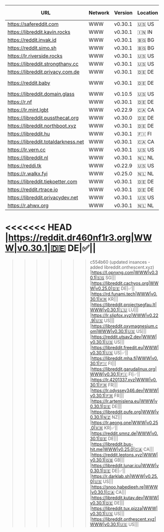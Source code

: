 |URL|Network|Version|Location|Behind Cloudflare?|Comment|
|-|-|-|-|-|-|
|https://safereddit.com|WWW|v0.30.1|🇺🇸 US||SFW only|
|https://libreddit.kavin.rocks|WWW|v0.30.1|🇮🇳 IN|||
|https://reddit.invak.id|WWW|v0.30.1|🇧🇬 BG|||
|https://reddit.simo.sh|WWW|v0.30.1|🇧🇬 BG|||
|https://lr.riverside.rocks|WWW|v0.30.1|🇺🇸 US|||
|https://libreddit.strongthany.cc|WWW|v0.30.1|🇺🇸 US|||
|https://libreddit.privacy.com.de|WWW|v0.30.1|🇩🇪 DE|||
|https://reddit.baby|WWW|v0.30.1|🇩🇪 DE||mirror of libreddit.privacy.com.de|
|https://libreddit.domain.glass|WWW|v0.10.5|🇺🇸 US|✅||
|https://r.nf|WWW|v0.30.1|🇩🇪 DE|✅||
|https://lr.mint.lgbt|WWW|v0.22.9|🇨🇦 CA|||
|https://libreddit.pussthecat.org|WWW|v0.30.0|🇩🇪 DE|||
|https://libreddit.northboot.xyz|WWW|v0.30.1|🇩🇪 DE|||
|https://libreddit.hu|WWW|v0.30.1|🇫🇮 FI|✅||
|https://libreddit.totaldarkness.net|WWW|v0.30.1|🇨🇦 CA|||
|https://lr.vern.cc|WWW|v0.30.1|🇺🇸 US|||
|https://libreddit.nl|WWW|v0.30.1|🇳🇱 NL|||
|https://reddi.tk|WWW|v0.22.9|🇺🇸 US|✅||
|https://r.walkx.fyi|WWW|v0.25.0|🇳🇱 NL|✅||
|https://libreddit.tiekoetter.com|WWW|v0.30.1|🇩🇪 DE|||
|https://reddit.rtrace.io|WWW|v0.30.1|🇩🇪 DE|||
|https://libreddit.privacydev.net|WWW|v0.30.1|🇺🇸 US|||
|https://r.ahwx.org|WWW|v0.30.1|🇳🇱 NL|✅||
<<<<<<< HEAD
|https://reddit.dr460nf1r3.org|WWW|v0.30.1|🇩🇪 DE|✅||
=======
>>>>>>> c554b60 (updated insances - added libreddit.onthescent.xyz)
|https://l.opnxng.com|WWW|v0.30.1|🇸🇬 SG|||
|https://libreddit.cachyos.org|WWW|v0.25.0|🇩🇪 DE|✅||
|https://rd.funami.tech|WWW|v0.30.1|🇰🇷 KR|||
|https://libreddit.projectsegfau.lt|WWW|v0.30.1|🇱🇺 LU|||
|https://lr.slipfox.xyz|WWW|v0.22.9|🇺🇸 US|||
|https://libreddit.oxymagnesium.com|WWW|v0.30.1|🇺🇸 US|||
|https://reddit.utsav2.dev|WWW|v0.30.1|🇺🇸 US|||
|https://libreddit.freedit.eu|WWW|v0.30.1|🇺🇸 US|✅||
|https://libreddit.mha.fi|WWW|v0.30.1|🇫🇮 FI|||
|https://libreddit.garudalinux.org|WWW|v0.30.1|🇫🇮 FI|✅||
|https://lr.4201337.xyz|WWW|v0.30.1|🇫🇷 FR|||
|https://lr.odyssey346.dev|WWW|v0.30.1|🇫🇷 FR|||
|https://lr.artemislena.eu|WWW|v0.30.1|🇩🇪 DE|||
|https://libreddit.pufe.org|WWW|v0.30.1|🇳🇿 NZ|||
|https://lr.aeong.one|WWW|v0.25.0|🇰🇷 KR|✅||
|https://reddit.smnz.de|WWW|v0.30.1|🇩🇪 DE|||
|https://libreddit.bus-hit.me|WWW|v0.25.0|🇨🇦 CA|||
|https://reddit.leptons.xyz|WWW|v0.30.1|🇬🇧 GB|||
|https://libreddit.lunar.icu|WWW|v0.30.1|🇩🇪 DE|✅||
|https://r.darklab.sh|WWW|v0.25.0|🇺🇸 US|||
|https://snoo.habedieeh.re|WWW|v0.30.1|🇨🇦 CA|||
|https://libreddit.kutay.dev|WWW|v0.30.1|🇩🇪 DE|||
|https://libreddit.tux.pizza|WWW|v0.30.1|🇺🇸 US|||
|https://libreddit.onthescent.xyz|WWW|v0.30.1|🇺🇸 US|||
